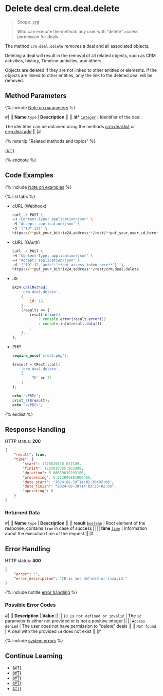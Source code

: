 # Delete deal crm.deal.delete

> Scope: [`crm`](../../scopes/permissions.md)
> 
> Who can execute the method: any user with "delete" access permission for deals

The method `crm.deal.delete` removes a deal and all associated objects.

Deleting a deal will result in the removal of all related objects, such as CRM activities, history, Timeline activities, and others.

Objects are deleted if they are not linked to other entities or elements. If the objects are linked to other entities, only the link to the deleted deal will be removed.

## Method Parameters

{% include [Note on parameters](../../../_includes/required.md) %}

#|
|| **Name**
`type` | **Description** ||
|| **id***
[`integer`](../../data-types.md) | Identifier of the deal.

The identifier can be obtained using the methods [crm.deal.list](./crm-deal-list.md) or [crm.deal.add](./crm-deal-add.md) ||
|#

{% note tip "Related methods and topics" %}

[{#T}](./recurring-deals/crm-deal-recurring-delete.md)

{% endnote %}

## Code Examples

{% include [Note on examples](../../../_includes/examples.md) %}

{% list tabs %}

- cURL (Webhook)

    ```bash
    curl -X POST \
    -H "Content-Type: application/json" \
    -H "Accept: application/json" \
    -d '{"ID":12}' \
    https://**put_your_bitrix24_address**/rest/**put_your_user_id_here**/**put_your_webhook_here**/crm.deal.delete
    ```

- cURL (OAuth)

    ```bash
    curl -X POST \
    -H "Content-Type: application/json" \
    -H "Accept: application/json" \
    -d '{"ID":12,"auth":"**put_access_token_here**"}' \
    https://**put_your_bitrix24_address**/rest/crm.deal.delete
    ```

- JS

    ```js
    BX24.callMethod(
        'crm.deal.delete',
        {
            id: 12,
        },
        (result) => {
            result.error()
                ? console.error(result.error())
                : console.info(result.data())
            ;
        },
    );
    ```

- PHP

    ```php
    require_once('crest.php');

    $result = CRest::call(
        'crm.deal.delete',
        [
            'ID' => 12
        ]
    );

    echo '<PRE>';
    print_r($result);
    echo '</PRE>';
    ```

{% endlist %}

## Response Handling

HTTP status: **200**

```json
{
    "result": true,
    "time": {
        "start": 1725019350.037109,
        "finish": 1725019355.903999,
        "duration": 5.86689019203186,
        "processing": 5.262096881866455,
        "date_start": "2024-08-30T14:02:30+02:00",
        "date_finish": "2024-08-30T14:02:35+02:00",
        "operating": 0
    }
}
```

### Returned Data

#|
|| **Name**
`type` | **Description** ||
|| **result**
[`boolean`](../../data-types.md) | Root element of the response, contains `true` in case of success ||
|| **time**
[`time`](../../data-types.md#time) | Information about the execution time of the request ||
|#

## Error Handling

HTTP status: **400**

```json
{
    "error": "",
    "error_description": "ID is not defined or invalid."
}
```

{% include notitle [error handling](../../../_includes/error-info.md) %}

### Possible Error Codes

#|
|| **Description** | **Value** ||
|| `ID is not defined or invalid` | The `id` parameter is either not provided or is not a positive integer ||
|| `Access denied` | The user does not have permission to "delete" deals ||
|| `Not found` | A deal with the provided `id` does not exist ||
|#

{% include [system errors](./../../../_includes/system-errors.md) %}

## Continue Learning

- [{#T}](./crm-deal-add.md)
- [{#T}](./crm-deal-update.md)
- [{#T}](./crm-deal-get.md)
- [{#T}](./crm-deal-list.md)
- [{#T}](./crm-deal-fields.md)